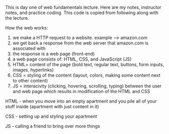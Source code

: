 This is day one of web fundamentals lecture.  Here are my notes, instructor notes, and practice coding.  This code is copied from following along with the lecture. 

How the web works:
1. we make a HTTP request to a website. example --> amazon.com
2. we get back a response from the web server that amazon.com is associated with
3. the response is a web page (front-end)
4. a web page consists of: HTML, CSS, and JavaScript (JS)
5. HTML= content of the page (bold text, regular text, buttons, form inputs, images, hyperlinks)
6. CSS = styling of the content (layout, colors, making some content next to other content)
7. JS = interacivity (clicking, hovering, scrolling, typing) between the user and web page which results in modification of the HTML and CSS 

HTML - when you move into an empty apartment and you pile all of your stuff inside (apartment with just content in it)

CSS - setting up and styling your apartment 

JS - calling a friend to bring over more things